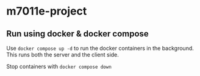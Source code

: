 # m7011e-project

## Run using docker & docker compose

Use `docker compose up -d` to run the docker containers in the background. 
This runs both the server and the client side.

Stop containers with `docker compose down`

